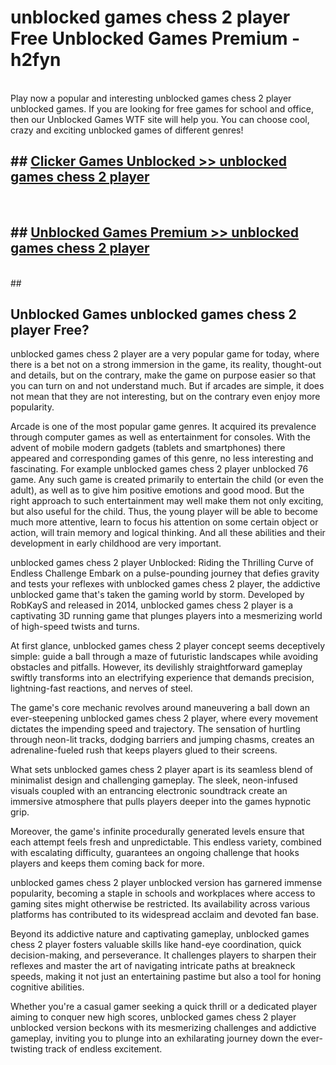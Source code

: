 # unblocked games chess 2 player  Free Unblocked Games Premium - h2fyn <br>
<br>
Play now a popular and interesting unblocked games chess 2 player unblocked games. If you are looking for free games for school and office, then our Unblocked Games WTF site will help you. You can choose cool, crazy and exciting unblocked games of different genres!


## ##  [Clicker Games Unblocked >> unblocked games chess 2 player](http://freeplayer.one?title=unblocked_games_chess_2_player&ref=UGames)
  <br>

##  ## [Unblocked Games Premium >> unblocked games chess 2 player](http://freeplayer.one?title=unblocked_games_chess_2_player&ref=UGames)
  <br>
  ##



## Unblocked Games unblocked games chess 2 player Free?

unblocked games chess 2 player are a very popular game for today, where there is a bet not on a strong immersion in the game, its reality, thought-out and details, but on the contrary, make the game on purpose easier so that you can turn on and not understand much. But if arcades are simple, it does not mean that they are not interesting, but on the contrary even enjoy more popularity.

Arcade is one of the most popular game genres. It acquired its prevalence through computer games as well as entertainment for consoles. With the advent of mobile modern gadgets (tablets and smartphones) there appeared and corresponding games of this genre, no less interesting and fascinating. For example unblocked games chess 2 player unblocked 76 game. Any such game is created primarily to entertain the child (or even the adult), as well as to give him positive emotions and good mood. But the right approach to such entertainment may well make them not only exciting, but also useful for the child. Thus, the young player will be able to become much more attentive, learn to focus his attention on some certain object or action, will train memory and logical thinking. And all these abilities and their development in early childhood are very important.

unblocked games chess 2 player Unblocked: Riding the Thrilling Curve of Endless Challenge
Embark on a pulse-pounding journey that defies gravity and tests your reflexes with unblocked games chess 2 player, the addictive unblocked game that's taken the gaming world by storm. Developed by RobKayS and released in 2014, unblocked games chess 2 player is a captivating 3D running game that plunges players into a mesmerizing world of high-speed twists and turns.

At first glance, unblocked games chess 2 player concept seems deceptively simple: guide a ball through a maze of futuristic landscapes while avoiding obstacles and pitfalls. However, its devilishly straightforward gameplay swiftly transforms into an electrifying experience that demands precision, lightning-fast reactions, and nerves of steel.

The game's core mechanic revolves around maneuvering a ball down an ever-steepening unblocked games chess 2 player, where every movement dictates the impending speed and trajectory. The sensation of hurtling through neon-lit tracks, dodging barriers and jumping chasms, creates an adrenaline-fueled rush that keeps players glued to their screens.

What sets unblocked games chess 2 player apart is its seamless blend of minimalist design and challenging gameplay. The sleek, neon-infused visuals coupled with an entrancing electronic soundtrack create an immersive atmosphere that pulls players deeper into the games hypnotic grip.

Moreover, the game's infinite procedurally generated levels ensure that each attempt feels fresh and unpredictable. This endless variety, combined with escalating difficulty, guarantees an ongoing challenge that hooks players and keeps them coming back for more.

unblocked games chess 2 player unblocked version has garnered immense popularity, becoming a staple in schools and workplaces where access to gaming sites might otherwise be restricted. Its availability across various platforms has contributed to its widespread acclaim and devoted fan base.

Beyond its addictive nature and captivating gameplay, unblocked games chess 2 player fosters valuable skills like hand-eye coordination, quick decision-making, and perseverance. It challenges players to sharpen their reflexes and master the art of navigating intricate paths at breakneck speeds, making it not just an entertaining pastime but also a tool for honing cognitive abilities.

Whether you're a casual gamer seeking a quick thrill or a dedicated player aiming to conquer new high scores, unblocked games chess 2 player unblocked version beckons with its mesmerizing challenges and addictive gameplay, inviting you to plunge into an exhilarating journey down the ever-twisting track of endless excitement.